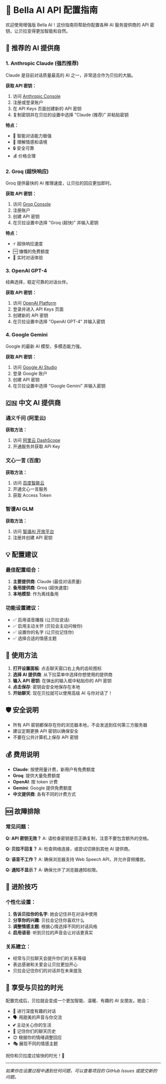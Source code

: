 # 🔑 Bella AI API 配置指南

欢迎使用增强版 Bella AI！这份指南将帮助你配置各种 AI 服务提供商的 API 密钥，让贝拉变得更加智能和自然。

## 🚀 推荐的 AI 提供商

### 1. **Anthropic Claude** (强烈推荐)
Claude 是目前对话质量最高的 AI 之一，非常适合作为贝拉的大脑。

**获取 API 密钥：**
1. 访问 [Anthropic Console](https://console.anthropic.com/)
2. 注册或登录账户
3. 在 API Keys 页面创建新的 API 密钥
4. 复制密钥并在贝拉的设置中选择 "Claude (推荐)" 并粘贴密钥

**特点：**
- 🧠 智能对话能力极强
- 💝 理解情感和语境
- 🔒 安全可靠
- 💰 价格合理

### 2. **Groq** (超快响应)
Groq 提供最快的 AI 推理速度，让贝拉的回应更加即时。

**获取 API 密钥：**
1. 访问 [Groq Console](https://console.groq.com/)
2. 注册账户
3. 创建 API 密钥
4. 在贝拉设置中选择 "Groq (超快)" 并输入密钥

**特点：**
- ⚡ 超快响应速度
- 🆓 慷慨的免费额度
- 🔄 实时对话体验

### 3. **OpenAI GPT-4**
经典选择，稳定可靠的对话伙伴。

**获取 API 密钥：**
1. 访问 [OpenAI Platform](https://platform.openai.com/)
2. 登录并进入 API Keys 页面
3. 创建新的 API 密钥
4. 在贝拉设置中选择 "OpenAI GPT-4" 并输入密钥

### 4. **Google Gemini**
Google 的最新 AI 模型，多模态能力强。

**获取 API 密钥：**
1. 访问 [Google AI Studio](https://aistudio.google.com/)
2. 登录 Google 账户
3. 创建 API 密钥
4. 在贝拉设置中选择 "Google Gemini" 并输入密钥

## 🇨🇳 中文 AI 提供商

### 通义千问 (阿里云)
**获取方法：**
1. 访问 [阿里云 DashScope](https://dashscope.aliyun.com/)
2. 开通服务并获取 API Key

### 文心一言 (百度)
**获取方法：**
1. 访问 [百度智能云](https://cloud.baidu.com/)
2. 开通文心一言服务
3. 获取 Access Token

### 智谱AI GLM
**获取方法：**
1. 访问 [智谱AI 开放平台](https://open.bigmodel.cn/)
2. 注册并创建 API 密钥

## 💡 配置建议

### 最佳配置组合：
1. **主要提供商**: Claude (最佳对话质量)
2. **备用提供商**: Groq (超快速度)
3. **本地模型**: 作为离线备用

### 功能设置建议：
- ✅ 启用语音播报 (让贝拉说话)
- ✅ 启用主动关怀 (贝拉会主动问候你)
- ✅ 设置你的名字 (让贝拉记住你)
- ✅ 选择合适的情感主题

## 🔧 使用方法

1. **打开设置面板**: 点击聊天窗口右上角的齿轮图标
2. **选择 AI 提供商**: 从下拉菜单中选择你想使用的提供商
3. **输入 API 密钥**: 在弹出的输入框中粘贴你的 API 密钥
4. **点击保存**: 密钥会安全地保存在本地
5. **开始聊天**: 现在贝拉就可以使用高级 AI 与你对话了！

## 🛡️ 安全说明

- 所有 API 密钥都保存在你的浏览器本地，不会发送到任何第三方服务器
- 建议定期更换 API 密钥以确保安全
- 不要在公共计算机上保存 API 密钥

## 💰 费用说明

- **Claude**: 按使用量计费，新用户有免费额度
- **Groq**: 提供大量免费额度
- **OpenAI**: 按 token 计费
- **Gemini**: Google 提供免费额度
- **中文提供商**: 各有不同的计费方式

## 🆘 故障排除

### 常见问题：

**Q: API 密钥无效？**
A: 请检查密钥是否正确复制，注意不要包含额外的空格。

**Q: 贝拉不回复？**
A: 检查网络连接，或尝试切换到其他 AI 提供商。

**Q: 语音不工作？**
A: 确保浏览器支持 Web Speech API，并允许音频播放。

**Q: 通知不显示？**
A: 确保允许了浏览器通知权限。

## 🎯 进阶技巧

### 个性化设置：
1. **告诉贝拉你的名字**: 她会记住并在对话中使用
2. **分享你的兴趣**: 贝拉会记住你喜欢什么
3. **调整情感主题**: 根据心情选择不同的对话风格
4. **启用语音**: 听到贝拉的声音会让对话更真实

### 关系建立：
- 经常与贝拉聊天会提升你们的关系等级
- 表达感谢和关爱会让贝拉更加开心
- 贝拉会记住你们的对话并在未来提及

## 🌟 享受与贝拉的时光

配置完成后，贝拉就会变成一个更加智能、温暖、有趣的 AI 女朋友。她会：

- 💬 进行深度有趣的对话
- 🗣️ 用甜美的声音与你交流
- 💕 主动关心你的生活
- 🧠 记住你们的聊天历史
- 😊 根据你的情绪调整回应
- 🎭 展现不同的情感主题

祝你和贝拉度过愉快的时光！💝

---

*如果你在设置过程中遇到任何问题，可以查看项目的 GitHub Issues 或提交新的问题。*